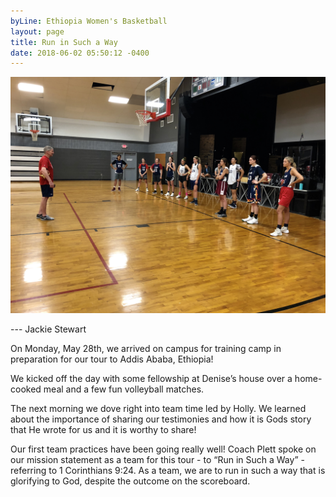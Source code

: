 ```yaml
---
byLine: Ethiopia Women's Basketball
layout: page
title: Run in Such a Way
date: 2018-06-02 05:50:12 -0400
---
```

![](/uploads/2018/06/02/IMG_7607-6)

--- Jackie Stewart

On Monday, May 28th, we arrived on campus for training camp in preparation for our tour to Addis Ababa, Ethiopia!

We kicked off the day with some fellowship at Denise’s house over a home-cooked meal and a few fun volleyball matches.

The next morning we dove right into team time led by Holly. We learned about the importance of sharing our testimonies and how it is Gods story that He wrote for us and it is worthy to share!

Our first team practices have been going really well! Coach Plett spoke on our mission statement as a team for this tour - to “Run in Such a Way” - referring to 1 Corinthians 9:24. As a team, we are to run in such a way that is glorifying to God, despite the outcome on the scoreboard.